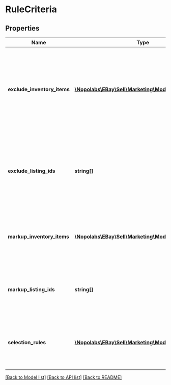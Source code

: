 # RuleCriteria

## Properties
Name | Type | Description | Notes
------------ | ------------- | ------------- | -------------
**exclude_inventory_items** | [**\Nopolabs\EBay\Sell\Marketing\Model\InventoryItem[]**](InventoryItem.md) | A list of seller inventory reference IDs to exclude from the promotion. Note: The request can have either excludeInventoryItems or excludeListingIds but not both. Maximum: 100 parent items Maximum SKU or custom label length: 50 characters | [optional] 
**exclude_listing_ids** | **string[]** | A list of eBay listing IDs to exclude from the promotion. Note: The request can have either excludeInventoryItems or excludeListingIds but not both. Maximum: 100 parent items Maximum SKU or custom label length: 50 characters | [optional] 
**markup_inventory_items** | [**\Nopolabs\EBay\Sell\Marketing\Model\InventoryItem[]**](InventoryItem.md) | A list of SKUs to remove from a markdown promotion. The listed SKUs are &#39;marked up&#39; to their standard price after being part of the markdown promotion. | [optional] 
**markup_listing_ids** | **string[]** | A list of listing IDs to remove from a markdown promotion. The listed items are &#39;marked up&#39; to their standard price after being part of the markdown promotion. | [optional] 
**selection_rules** | [**\Nopolabs\EBay\Sell\Marketing\Model\SelectionRule[]**](SelectionRule.md) | Required if: inventoryCriterionType is set to INVENTORY_BY_RULE. The container for the rules that select the items to include in a promotion. | [optional] 

[[Back to Model list]](../README.md#documentation-for-models) [[Back to API list]](../README.md#documentation-for-api-endpoints) [[Back to README]](../README.md)


